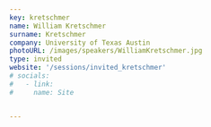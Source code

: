 ```yaml
---
key: kretschmer
name: William Kretschmer 
surname: Kretschmer
company: University of Texas Austin
photoURL: /images/speakers/WilliamKretschmer.jpg
type: invited
website: '/sessions/invited_kretschmer'
# socials:
#   - link: 
#     name: Site


---
```

